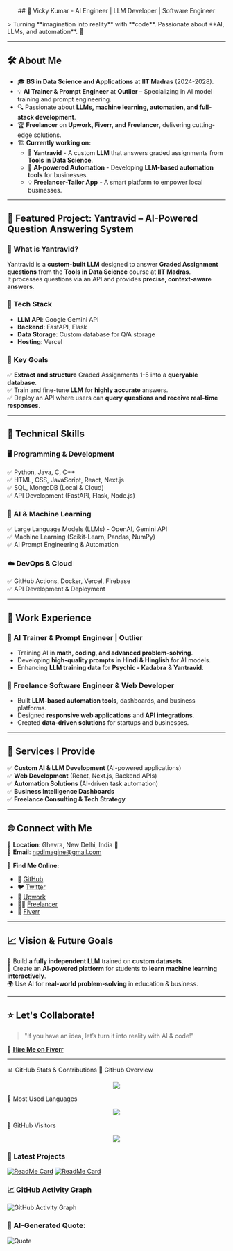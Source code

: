 <p align="center">
## 🌟 Vicky Kumar - AI Engineer | LLM Developer | Software Engineer  
  </p>
> Turning **imagination into reality** with **code**. Passionate about **AI, LLMs, and automation**. 🚀  

---

## 🛠️ About Me  
- 🎓 **BS in Data Science and Applications** at **IIT Madras** (2024-2028).  
- 💡 **AI Trainer & Prompt Engineer** at **Outlier** – Specializing in AI model training and prompt engineering.  
- 🔍 Passionate about **LLMs, machine learning, automation, and full-stack development**.  
- 🏆 **Freelancer** on **Upwork, Fiverr, and Freelancer**, delivering cutting-edge solutions.  
- 🏗️ **Currently working on:**  
  - 🧠 **Yantravid** - A custom **LLM** that answers graded assignments from **Tools in Data Science**.  
  - 🤖 **AI-powered Automation** - Developing **LLM-based automation tools** for businesses.  
  - 💡 **Freelancer-Tailor App** - A smart platform to empower local businesses.  

---

## 🚀 Featured Project: Yantravid – AI-Powered Question Answering System  
### 🔹 What is Yantravid?  
Yantravid is a **custom-built LLM** designed to answer **Graded Assignment questions** from the **Tools in Data Science** course at **IIT Madras**.  
It processes questions via an API and provides **precise, context-aware answers**.

### 🔹 Tech Stack  
- **LLM API**: Google Gemini API  
- **Backend**: FastAPI, Flask  
- **Data Storage**: Custom database for Q/A storage  
- **Hosting**: Vercel  

### 🔹 Key Goals  
✅ **Extract and structure** Graded Assignments 1-5 into a **queryable database**.  
✅ Train and fine-tune **LLM** for **highly accurate** answers.  
✅ Deploy an API where users can **query questions and receive real-time responses**.  

---

## 🔧 Technical Skills  
### 🖥️ Programming & Development  
✅ Python, Java, C, C++  
✅ HTML, CSS, JavaScript, React, Next.js  
✅ SQL, MongoDB (Local & Cloud)  
✅ API Development (FastAPI, Flask, Node.js)  

### 🤖 AI & Machine Learning  
✅ Large Language Models (LLMs) - OpenAI, Gemini API  
✅ Machine Learning (Scikit-Learn, Pandas, NumPy)  
✅ AI Prompt Engineering & Automation  

### ☁️ DevOps & Cloud  
✅ GitHub Actions, Docker, Vercel, Firebase  
✅ API Development & Deployment  

---

## 💼 Work Experience  
### 🔹 AI Trainer & Prompt Engineer | Outlier  
- Training AI in **math, coding, and advanced problem-solving**.  
- Developing **high-quality prompts** in **Hindi & Hinglish** for AI models.  
- Enhancing **LLM training data** for **Psychic - Kadabra** & **Yantravid**.  

### 🔹 Freelance Software Engineer & Web Developer  
- Built **LLM-based automation tools**, dashboards, and business platforms.  
- Designed **responsive web applications** and **API integrations**.  
- Created **data-driven solutions** for startups and businesses.  

---

## 🎯 Services I Provide  
✅ **Custom AI & LLM Development** (AI-powered applications)  
✅ **Web Development** (React, Next.js, Backend APIs)  
✅ **Automation Solutions** (AI-driven task automation)  
✅ **Business Intelligence Dashboards**  
✅ **Freelance Consulting & Tech Strategy**  

---

## 🌐 Connect with Me  
📍 **Location**: Ghevra, New Delhi, India 🗼  
📧 **Email**: [npdimagine@gmail.com](mailto:npdimagine@gmail.com)  

🔗 **Find Me Online:**  
- 🐍 [GitHub](https://github.com/algsoch)  
- 🐦 [Twitter](https://twitter.com/algsoch)  
- 💼 [Upwork](https://www.upwork.com/algsoch)  
- 👨‍💻 [Freelancer](https://www.freelancer.com/algsoch)  
- 🌟 [Fiverr](https://www.fiverr.com/algsoch)  

---

## 📈 Vision & Future Goals  
🚀 Build **a fully independent LLM** trained on **custom datasets**.  
🧠 Create an **AI-powered platform** for students to **learn machine learning interactively**.  
🌍 Use AI for **real-world problem-solving** in education & business.  

---

## ⭐ Let's Collaborate!  
> "If you have an idea, let’s turn it into reality with AI & code!"  

🎯 **[Hire Me on Fiverr](https://www.fiverr.com/algsoch)**  

---
📊 GitHub Stats & Contributions
🔹 GitHub Overview
<p align="center"> <img src="https://github-readme-stats.vercel.app/api?username=algsoch&show_icons=true&theme=tokyonight&hide_border=true&count_private=true" /> </p>
🔹 Most Used Languages
<p align="center"> <img src="https://github-readme-stats.vercel.app/api/top-langs/?username=algsoch&layout=compact&theme=tokyonight&hide_border=true&langs_count=6" /> </p>
🔹 GitHub Visitors
<p align="center"> 
  <img src="https://profile-counter.glitch.me/algsoch/count.svg" />
</p>

### 🚀 Latest Projects
[![ReadMe Card](https://github-readme-stats.vercel.app/api/pin/?username=algsoch&repo=Yantravid&theme=tokyonight)](https://github.com/algsoch/Yantravid)
[![ReadMe Card](https://github-readme-stats.vercel.app/api/pin/?username=algsoch&repo=AI-Trainer&theme=tokyonight)](https://github.com/algsoch/AI-Trainer)
### 📈 GitHub Activity Graph
![GitHub Activity Graph](https://github-readme-activity-graph.vercel.app/graph?username=algsoch&theme=tokyo-night)

### 💬 AI-Generated Quote:
![Quote](https://quotes-github-readme.vercel.app/api?type=horizontal&theme=radical)



